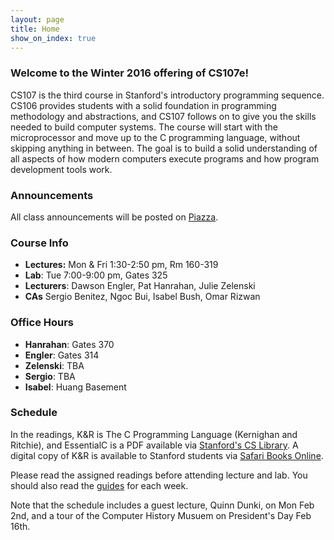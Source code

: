 ```yaml
---
layout: page
title: Home
show_on_index: true
---
```


### Welcome to the Winter 2016 offering of CS107e!

CS107 is the third course in Stanford's introductory programming sequence.
CS106 provides students with a solid foundation in programming methodology and
abstractions, and CS107 follows on to give you the skills needed to build
computer systems. The course will start with the microprocessor and move up to
the C programming language, without skipping anything in between. The goal is
to build a solid understanding of all aspects of how modern computers execute
programs and how program development tools work.

### Announcements

All class announcements will be posted on
[Piazza](http://piazza.com/stanford/winter2016/cs107e).

### Course Info

  -   **Lectures:** Mon & Fri 1:30-2:50 pm, Rm 160-319
  -   **Lab**: Tue 7:00-9:00 pm, Gates 325
  -   **Lecturers**: Dawson Engler, Pat Hanrahan, Julie Zelenski
  -   **CAs** Sergio Benitez, Ngoc Bui, Isabel Bush, Omar Rizwan

### Office Hours

  -   **Hanrahan**: Gates 370
  -   **Engler**: Gates 314
  -   **Zelenski**: TBA
  -   **Sergio**: TBA
  -   **Isabel**: Huang Basement

### Schedule

In the readings, K&R is The C Programming Language (Kernighan and Ritchie), and
EssentialC is a PDF available via [Stanford's CS
Library](http://cslibrary.stanford.edu/101). A digital copy of K&R is available
to Stanford students via [Safari Books
Online](http://proquest.safaribooksonline.com.ezproxy.stanford.edu/book/programming/c/9780133086249).

Please read the assigned readings before attending lecture and lab. You should
also read the [guides](/guides/) for each week.

Note that the schedule includes a guest lecture, Quinn Dunki, on Mon Feb 2nd,
and a tour of the Computer History Musuem on President's Day Feb 16th.
